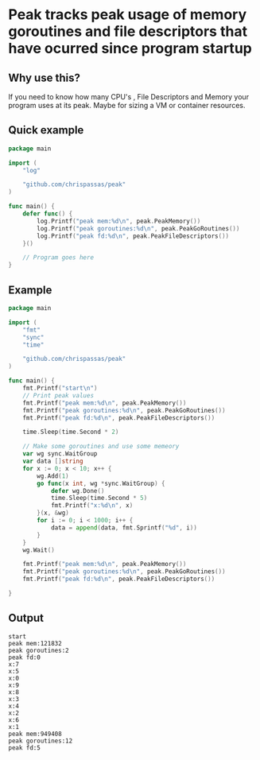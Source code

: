 # Peak tracks peak usage of memory goroutines and file descriptors that have ocurred since program startup

## Why use this?
If you need to know how many CPU's , File Descriptors and Memory your program uses at its peak. Maybe for sizing a VM or container resources.

## Quick example
```go
package main

import (
	"log"

	"github.com/chrispassas/peak"
)

func main() {
	defer func() {
		log.Printf("peak mem:%d\n", peak.PeakMemory())
		log.Printf("peak goroutines:%d\n", peak.PeakGoRoutines())
		log.Printf("peak fd:%d\n", peak.PeakFileDescriptors())
	}()

	// Program goes here
}
```

## Example
```go
package main

import (
	"fmt"
	"sync"
	"time"

	"github.com/chrispassas/peak"
)

func main() {
	fmt.Printf("start\n")
	// Print peak values
	fmt.Printf("peak mem:%d\n", peak.PeakMemory())
	fmt.Printf("peak goroutines:%d\n", peak.PeakGoRoutines())
	fmt.Printf("peak fd:%d\n", peak.PeakFileDescriptors())

	time.Sleep(time.Second * 2)

	// Make some goroutines and use some memeory
	var wg sync.WaitGroup
	var data []string
	for x := 0; x < 10; x++ {
		wg.Add(1)
		go func(x int, wg *sync.WaitGroup) {
			defer wg.Done()
			time.Sleep(time.Second * 5)
			fmt.Printf("x:%d\n", x)
		}(x, &wg)
		for i := 0; i < 1000; i++ {
			data = append(data, fmt.Sprintf("%d", i))
		}
	}
	wg.Wait()

	fmt.Printf("peak mem:%d\n", peak.PeakMemory())
	fmt.Printf("peak goroutines:%d\n", peak.PeakGoRoutines())
	fmt.Printf("peak fd:%d\n", peak.PeakFileDescriptors())

}

```

## Output
```
start
peak mem:121832
peak goroutines:2
peak fd:0
x:7
x:5
x:0
x:9
x:8
x:3
x:4
x:2
x:6
x:1
peak mem:949408
peak goroutines:12
peak fd:5
```
